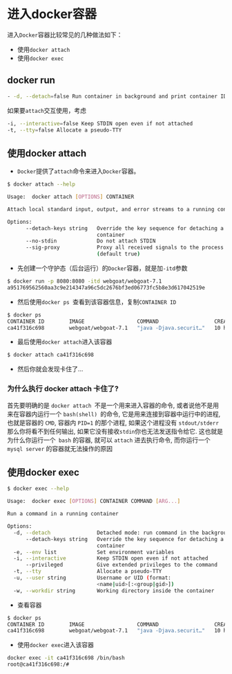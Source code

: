 # 进入docker容器

进入``Docker``容器比较常见的几种做法如下：

* 使用``docker attach``
* 使用``docker exec``
## docker run
```bash
- -d, --detach=false Run container in background and print container ID
```
如果要``attach``交互使用，考虑

```bash
-i, --interactive=false Keep STDIN open even if not attached
-t, --tty=false Allocate a pseudo-TTY
```

## 使用docker attach
* ``Docker``提供了``attach``命令来进入``Docker``容器。
```bash
$ docker attach --help

Usage:  docker attach [OPTIONS] CONTAINER

Attach local standard input, output, and error streams to a running container

Options:
      --detach-keys string   Override the key sequence for detaching a
                             container
      --no-stdin             Do not attach STDIN
      --sig-proxy            Proxy all received signals to the process
                             (default true)
```

* 先创建一个守护态（后台运行）的``Docker``容器，就是加``-itd``参数
```bash
$ docker run -p 8080:8080 -itd webgoat/webgoat-7.1
a951769562560aa3c9e214347a96c5dc2676bf3ed06773fc5b8e3d617042519e
```

* 然后使用``docker ps ``查看到该容器信息，复制``CONTAINER ID``
```bash
$ docker ps
CONTAINER ID        IMAGE                 COMMAND                  CREATED             STATUS              PORTS                    NAMES
ca41f316c698        webgoat/webgoat-7.1   "java -Djava.securit…"   10 hours ago        Up 10 hours         0.0.0.0:8080->8080/tcp   cranky_almeida
```
* 最后使用``docker attach``进入该容器
```bash
$ docker attach ca41f316c698

```

* 然后你就会发现卡住了...
### 为什么执行 docker attach 卡住了?
首先要明确的是 ``docker attach ``不是一个用来进入容器的命令, 或者说他不是用来在容器内运行一个 ``bash(shell) ``的命令, 它是用来连接到容器中运行中的进程, 也就是容器的 ``CMD``, 容器内 ``PID=1`` 的那个进程, 如果这个进程没有 ``stdout/stderr`` 那么你将看不到任何输出, 如果它没有接收`` stdin ``你也无法发送指令给它. 这也就是为什么你运行一个`` bash`` 的容器, 就可以 ``attach`` 进去执行命令, 而你运行一个`` mysql server`` 的容器就无法操作的原因

## 使用docker exec
```bash
$ docker exec --help

Usage:  docker exec [OPTIONS] CONTAINER COMMAND [ARG...]

Run a command in a running container

Options:
  -d, --detach               Detached mode: run command in the background
      --detach-keys string   Override the key sequence for detaching a
                             container
  -e, --env list             Set environment variables
  -i, --interactive          Keep STDIN open even if not attached
      --privileged           Give extended privileges to the command
  -t, --tty                  Allocate a pseudo-TTY
  -u, --user string          Username or UID (format:
                             <name|uid>[:<group|gid>])
  -w, --workdir string       Working directory inside the container
```

* 查看容器
```bash
$ docker ps
CONTAINER ID        IMAGE                 COMMAND                  CREATED             STATUS              PORTS                    NAMES
ca41f316c698        webgoat/webgoat-7.1   "java -Djava.securit…"   10 hours ago        Up 10 hours         0.0.0.0:8080->8080/tcp   cranky_almeida
```
* 使用``docker exec``进入该容器
```bash
docker exec -it ca41f316c698 /bin/bash
root@ca41f316c698:/#
```

